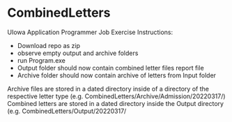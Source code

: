 # CombinedLetters
UIowa Application Programmer Job Exercise
Instructions:
- Download repo as zip
- observe empty output and archive folders
- run Program.exe
- Output folder should now contain combined letter files report file
- Archive folder should now contain archive of letters from Input folder

Archive files are stored in a dated directory inside of a directory of the respective letter type (e.g. CombinedLetters/Archive/Admission/20220317/)
Combined letters are stored in a dated directory inside the Output directory (e.g. CombinedLetters/Output/20220317/
